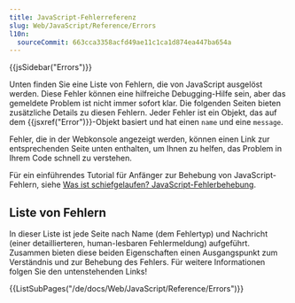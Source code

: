 ```yaml
---
title: JavaScript-Fehlerreferenz
slug: Web/JavaScript/Reference/Errors
l10n:
  sourceCommit: 663cca3358acfd49ae11c1ca1d874ea447ba654a
---
```


{{jsSidebar("Errors")}}

Unten finden Sie eine Liste von Fehlern, die von JavaScript ausgelöst werden. Diese Fehler können eine hilfreiche Debugging-Hilfe sein, aber das gemeldete Problem ist nicht immer sofort klar. Die folgenden Seiten bieten zusätzliche Details zu diesen Fehlern. Jeder Fehler ist ein Objekt, das auf dem {{jsxref("Error")}}-Objekt basiert und hat einen `name` und eine `message`.

Fehler, die in der Webkonsole angezeigt werden, können einen Link zur entsprechenden Seite unten enthalten, um Ihnen zu helfen, das Problem in Ihrem Code schnell zu verstehen.

Für ein einführendes Tutorial für Anfänger zur Behebung von JavaScript-Fehlern, siehe [Was ist schiefgelaufen? JavaScript-Fehlerbehebung](/de/docs/Learn/JavaScript/First_steps/What_went_wrong).

## Liste von Fehlern

In dieser Liste ist jede Seite nach Name (dem Fehlertyp) und Nachricht (einer detaillierteren, human-lesbaren Fehlermeldung) aufgeführt. Zusammen bieten diese beiden Eigenschaften einen Ausgangspunkt zum Verständnis und zur Behebung des Fehlers. Für weitere Informationen folgen Sie den untenstehenden Links!

{{ListSubPages("/de/docs/Web/JavaScript/Reference/Errors")}}
